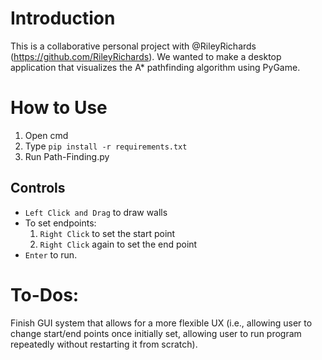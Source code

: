 # Introduction
This is a collaborative personal project with @RileyRichards (https://github.com/RileyRichards). We wanted to make a desktop application that visualizes the A* pathfinding algorithm using PyGame. 

# How to Use
1. Open cmd
2. Type `pip install -r requirements.txt`
3. Run Path-Finding.py
## Controls
- `Left Click and Drag` to draw walls
- To set endpoints:
  1. `Right Click` to set the start point
  2. `Right Click` again to set the end point
- `Enter` to run.

# To-Dos:
Finish GUI system that allows for a more flexible UX (i.e., allowing user to change start/end points once initially set, allowing user to run program repeatedly without restarting it from scratch).
